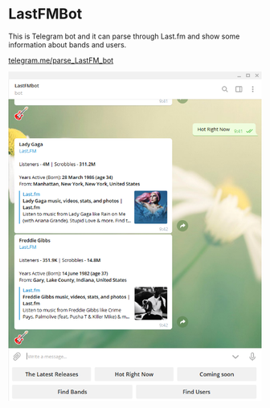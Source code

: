 # LastFMBot

This is Telegram bot and it can parse through Last.fm and show some information about bands and users. 

[telegram.me/parse_LastFM_bot](https://telegram.me/parse_LastFM_bot)

![Image](docs/LastFmBot.png)

